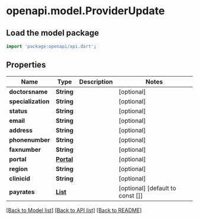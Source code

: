 # openapi.model.ProviderUpdate

## Load the model package
```dart
import 'package:openapi/api.dart';
```

## Properties
Name | Type | Description | Notes
------------ | ------------- | ------------- | -------------
**doctorsname** | **String** |  | [optional] 
**specialization** | **String** |  | [optional] 
**status** | **String** |  | [optional] 
**email** | **String** |  | [optional] 
**address** | **String** |  | [optional] 
**phonenumber** | **String** |  | [optional] 
**faxnumber** | **String** |  | [optional] 
**portal** | [**Portal**](Portal.md) |  | [optional] 
**region** | **String** |  | [optional] 
**clinicid** | **String** |  | [optional] 
**payrates** | [**List<ProviderPayRateUpdate>**](ProviderPayRateUpdate.md) |  | [optional] [default to const []]

[[Back to Model list]](../README.md#documentation-for-models) [[Back to API list]](../README.md#documentation-for-api-endpoints) [[Back to README]](../README.md)


